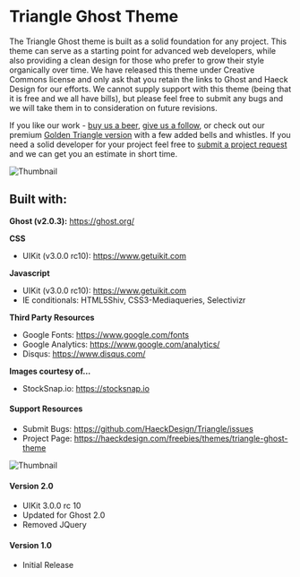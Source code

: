 # Triangle Ghost Theme #

The Triangle Ghost theme is built as a solid foundation for any project. This theme can serve as a starting point for advanced web developers, while also providing a clean design for those who prefer to grow their style organically over time. We have released this theme under Creative Commons license and only ask that you retain the links to Ghost and Haeck Design for our efforts. We cannot supply support with this theme (being that it is free and we all have bills), but please feel free to submit any bugs and we will take them in to consideration on future revisions. 

If you like our work - [buy us a beer](https://www.gittip.com/HaeckDesign/), [give us a follow](https://haeckdesign.com/contact/social), or check out our premium [Golden Triangle version](https://demo.haeckdesign.com/triangle/) with a few added bells and whistles. If you need a solid developer for your project feel free to [submit a project request](https://haeckdesign.com/contact) and we can get you an estimate in short time.


![Thumbnail](https://haeck.s3.amazonaws.com/triangle/Triangle-Ghost-Theme-Mockup-Haeck-Design.jpg)


## Built with: ##

**Ghost (v2.0.3):** https://ghost.org/

**CSS**

* UIKit (v3.0.0 rc10): https://www.getuikit.com


**Javascript**  

* UIKit (v3.0.0 rc10): https://www.getuikit.com
* IE conditionals: HTML5Shiv, CSS3-Mediaqueries, Selectivizr


**Third Party Resources**

* Google Fonts: https://www.google.com/fonts
* Google Analytics: https://www.google.com/analytics/
* Disqus: https://www.disqus.com/

**Images courtesy of...**

* StockSnap.io: https://stocksnap.io


#### Support Resources ####

* Submit Bugs:  https://github.com/HaeckDesign/Triangle/issues
* Project Page:  https://haeckdesign.com/freebies/themes/triangle-ghost-theme


![Thumbnail](https://haeck.s3.amazonaws.com/triangle/Triangle-Ghost-Theme-Screenshot-Haeck-Design.jpg)


#### Version 2.0 ####

* UIKit 3.0.0 rc 10
* Updated for Ghost 2.0
* Removed JQuery


#### Version 1.0 ####

* Initial Release
